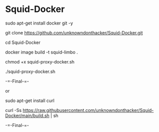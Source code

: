 # Squid-Docker
sudo apt-get install docker git -y

git clone https://github.com/unknowndonthacker/Squid-Docker.git

cd Squid-Docker

docker image build -t squid-limbo .

chmod +x squid-proxy-docker.sh

./squid-proxy-docker.sh

-=-Final-=-

or

sudo apt-get install curl

curl -Ss https://raw.githubusercontent.com/unknowndonthacker/Squid-Docker/main/build.sh | sh

-=-Final-=-
